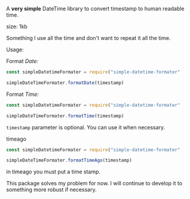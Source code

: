 A **very simple** DateTime library to convert timestamp to human readable time.

size: 1kb

Something I use all the time and don't want to repeat it all the time.

Usage:

Format _Date:_

```javascript
const simpleDatetimeFormater = require("simple-datetime-formater"

simpleDateTimeFormater.formatDate(timestamp)

```

Format _Time:_

```javascript
const simpleDatetimeFormater = require("simple-datetime-formater"

simpleDateTimeFormater.formatTime(timestamp)

```

`timestamp` parameter is optional. You can use it when necessary.

timeago

```javascript
const simpleDatetimeFormater = require("simple-datetime-formater"

simpleDateTimeFormater.formatTimeAgo(timestamp)

```

in timeago you must put a time stamp.

This package solves my problem for now.
I will continue to develop it to something more robust if necessary.
